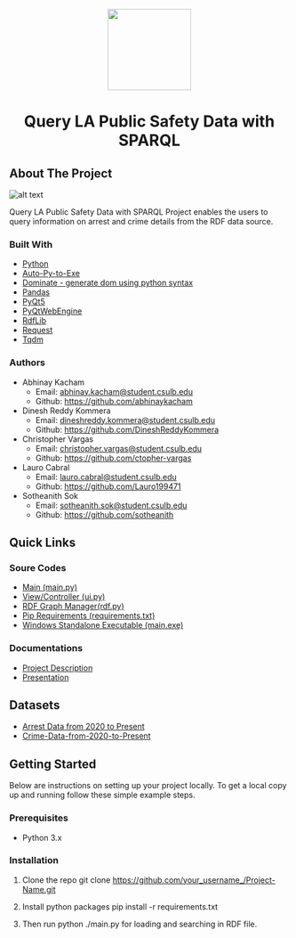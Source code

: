 <p align="center">
 <img width="150" height="146" src="https://user-images.githubusercontent.com/13907836/51081445-7d0d9300-16a4-11e9-8e4d-6ccad8359bf8.png">
</p>

<h1 align="center">Query LA Public Safety Data with SPARQL</h1>	

<!-- ABOUT THE PROJECT -->
## About The Project

![alt text](https://github.com/sotheanith/SPARQL-with-LA-Public-Safety-Data/blob/main/Capture.PNG)

Query LA Public Safety Data with SPARQL Project enables the users to query information on arrest and crime details from the RDF data source.

### Built With
* [Python](https://www.python.org/)
* [Auto-Py-to-Exe](https://pypi.org/project/auto-py-to-exe/)
* [Dominate - generate dom using python syntax](https://pypi.org/project/dominate/)
* [Pandas](https://pypi.org/project/pandas/)
* [PyQt5](https://pypi.org/project/PyQt5/)
* [PyQtWebEngine](https://pypi.org/project/PyQtWebEngine/)
* [RdfLib](https://rdflib.readthedocs.io/en/stable/)
* [Request](https://pypi.org/project/requests/)
* [Tqdm](https://pypi.org/project/tqdm/)

### Authors 
 - Abhinay Kacham
   - Email: abhinay.kacham@student.csulb.edu
   - Github: https://github.com/abhinaykacham
 - Dinesh Reddy Kommera
   - Email: dineshreddy.kommera@student.csulb.edu
   - Github: https://github.com/DineshReddyKommera
 - Christopher Vargas 
   - Email: christopher.vargas@student.csulb.edu 
   - Github: https://github.com/ctopher-vargas
 - Lauro Cabral 
   - Email: lauro.cabral@student.csulb.edu 
   - Github: https://github.com/Lauro199471
 - Sotheanith Sok 
   - Email: sotheanith.sok@student.csulb.edu 
   - Github: https://github.com/sotheanith

## Quick Links
 ### Soure Codes
 - [Main (main.py)](https://github.com/sotheanith/SPARQL-with-LA-Public-Safety-Data/blob/main/main.py)
 - [View/Controller (ui.py)](https://github.com/sotheanith/SPARQL-with-LA-Public-Safety-Data/blob/main/src/ui.py)
 - [RDF Graph Manager(rdf.py)](https://github.com/sotheanith/SPARQL-with-LA-Public-Safety-Data/blob/main/src/rdf.py)
 - [Pip Requirements (requirements.txt)](https://github.com/sotheanith/SPARQL-with-LA-Public-Safety-Data/blob/main/requirements.txt)
 - [Windows Standalone Executable (main.exe)]()
 ### Documentations
 - [Project Description]()
 - [Presentation]()

## Datasets
- [Arrest Data from 2020 to Present](https://data.lacity.org/Public-Safety/Arrest-Data-from-2020-to-Present/amvf-fr72)
- [Crime-Data-from-2020-to-Present](https://data.lacity.org/Public-Safety/Crime-Data-from-2020-to-Present/2nrs-mtv8)

<!-- GETTING STARTED -->
## Getting Started

Below are instructions on setting up your project locally.
To get a local copy up and running follow these simple example steps.

### Prerequisites

*  Python 3.x

### Installation

1. Clone the repo
   git clone https://github.com/your_username_/Project-Name.git

2. Install python packages
   pip install -r requirements.txt
   
3. Then run python ./main.py for loading and searching in RDF file.
